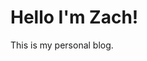 <html>
  <head>
  </head>
  <body>
    <h1>Hello I'm Zach!</h1>
    <p>This is my personal blog.</p>
  </body>
</html>

